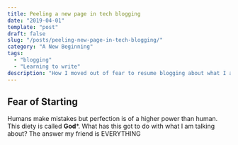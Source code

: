 ```yaml
---
title: Peeling a new page in tech blogging
date: "2019-04-01"
template: "post"
draft: false
slug: "/posts/peeling-new-page-in-tech-blogging/"
category: "A New Beginning"
tags:
  - "blogging"
  - "Learning to write"
description: "How I moved out of fear to resume blogging about what I am leanring in technology, programming and ofcourse life"
---
```


## Fear of Starting
Humans make mistakes but perfection is of a higher power than human. This diety is called **God***. What has this got to do with what I am talking about? The answer my friend is EVERYTHING